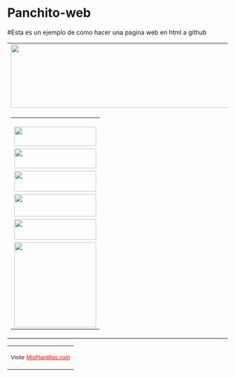# Panchito-web
#Esta es un ejemplo de como hacer una pagina web en html a github
<html>

<head>
<title></title>
<meta http-equiv="Content-Type" content="text/html; charset=iso-8859-1">
</head>

<body topmargin="0" leftmargin="0">

<table border="0" width="780" cellspacing="0" cellpadding="0">
  <tr>
    <td width="100%" colspan="2"><img src="1.jpg" width="780" height="145"></td>
  </tr>
  <tr>
    <td width="187" valign="top"><table border="0" width="100%" cellspacing="0"
    cellpadding="0">
      <tr>
        <td width="100%"><img src="2.jpg" width="187" height="12"></td>
      </tr>
      <tr>
        <td width="100%"><img src="3.jpg" width="187" height="44"></td>
      </tr>
      <tr>
        <td width="100%"><img src="4.jpg" width="187" height="45"></td>
      </tr>
      <tr>
        <td width="100%"><img src="5.jpg" width="187" height="47"></td>
      </tr>
      <tr>
        <td width="100%"><img src="6.jpg" width="187" height="51"></td>
      </tr>
      <tr>
        <td width="100%"><img src="7.jpg" width="187" height="47"></td>
      </tr>
      <tr>
        <td width="100%"><img src="8.jpg" width="187" height="194"></td>
      </tr>
    </table>
    </td>
    <td width="593" valign="top"></td>
  </tr>
</table>
<table border="0" width="780">
  <tr>
    <td width="100%">
      <p align="center"><font size="2" face="Arial">Visite <a href="De tu amiguis :3" style="color: #FF0000">MisPlantillas.com</a></font></td>
  </tr>
</table>
</body>
</html>
